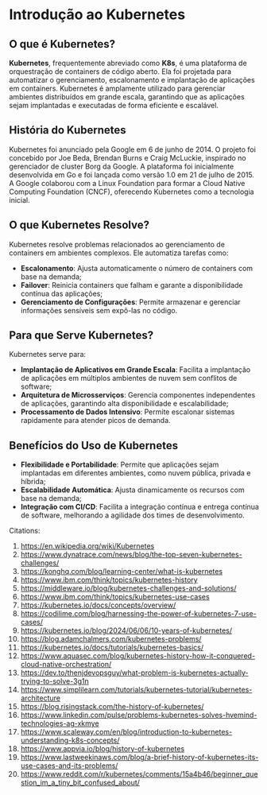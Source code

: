 # Introdução ao Kubernetes

## O que é Kubernetes?

**Kubernetes**, frequentemente abreviado como **K8s**, é uma plataforma de orquestração de containers de código aberto. Ela foi projetada para automatizar o gerenciamento, escalonamento e implantação de aplicações em containers. Kubernetes é amplamente utilizado para gerenciar ambientes distribuídos em grande escala, garantindo que as aplicações sejam implantadas e executadas de forma eficiente e escalável.

## História do Kubernetes

Kubernetes foi anunciado pela Google em 6 de junho de 2014. O projeto foi concebido por Joe Beda, Brendan Burns e Craig McLuckie, inspirado no gerenciador de cluster Borg da Google. A plataforma foi inicialmente desenvolvida em Go e foi lançada como versão 1.0 em 21 de julho de 2015. A Google colaborou com a Linux Foundation para formar a Cloud Native Computing Foundation (CNCF), oferecendo Kubernetes como a tecnologia inicial.

## O que Kubernetes Resolve?

Kubernetes resolve problemas relacionados ao gerenciamento de containers em ambientes complexos. Ele automatiza tarefas como:  

- **Escalonamento**: Ajusta automaticamente o número de containers com base na demanda;  
- **Failover**: Reinicia containers que falham e garante a disponibilidade contínua das aplicações;  
- **Gerenciamento de Configurações**: Permite armazenar e gerenciar informações sensíveis sem expô-las no código.

## Para que Serve Kubernetes?

Kubernetes serve para:

- **Implantação de Aplicativos em Grande Escala**: Facilita a implantação de aplicações em múltiplos ambientes de nuvem sem conflitos de software;  
- **Arquitetura de Microsserviços**: Gerencia componentes independentes de aplicações, garantindo alta disponibilidade e escalabilidade;  
- **Processamento de Dados Intensivo**: Permite escalonar sistemas rapidamente para atender picos de demanda.

## Benefícios do Uso de Kubernetes

- **Flexibilidade e Portabilidade**: Permite que aplicações sejam implantadas em diferentes ambientes, como nuvem pública, privada e híbrida;  
- **Escalabilidade Automática**: Ajusta dinamicamente os recursos com base na demanda;  
- **Integração com CI/CD**: Facilita a integração contínua e entrega contínua de software, melhorando a agilidade dos times de desenvolvimento.

Citations:

1. <https://en.wikipedia.org/wiki/Kubernetes>
2. <https://www.dynatrace.com/news/blog/the-top-seven-kubernetes-challenges/>
3. <https://konghq.com/blog/learning-center/what-is-kubernetes>
4. <https://www.ibm.com/think/topics/kubernetes-history>
5. <https://middleware.io/blog/kubernetes-challenges-and-solutions/>
6. <https://www.ibm.com/think/topics/kubernetes-use-cases>
7. <https://kubernetes.io/docs/concepts/overview/>
8. <https://codilime.com/blog/harnessing-the-power-of-kubernetes-7-use-cases/>
9. <https://kubernetes.io/blog/2024/06/06/10-years-of-kubernetes/>
10. <https://blog.adamchalmers.com/kubernetes-problems/>
11. <https://kubernetes.io/docs/tutorials/kubernetes-basics/>
12. <https://www.aquasec.com/blog/kubernetes-history-how-it-conquered-cloud-native-orchestration/>
13. <https://dev.to/thenjdevopsguy/what-problem-is-kubernetes-actually-trying-to-solve-3g1n>
14. <https://www.simplilearn.com/tutorials/kubernetes-tutorial/kubernetes-architecture>
15. <https://blog.risingstack.com/the-history-of-kubernetes/>
16. <https://www.linkedin.com/pulse/problems-kubernetes-solves-hvemind-technologies-ag-xkmye>
17. <https://www.scaleway.com/en/blog/introduction-to-kubernetes-understanding-k8s-concepts/>
18. <https://www.appvia.io/blog/history-of-kubernetes>
19. <https://www.lastweekinaws.com/blog/a-brief-history-of-kubernetes-its-use-cases-and-its-problems/>
20. <https://www.reddit.com/r/kubernetes/comments/15a4b46/beginner_question_im_a_tiny_bit_confused_about/>
